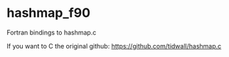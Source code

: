 # hashmap_f90
Fortran bindings to hashmap.c 

If you want to C the original github: https://github.com/tidwall/hashmap.c